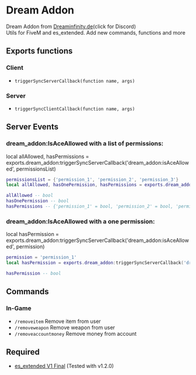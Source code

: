 # Dream Addon
Dream Addon from [Dreaminfinity.de](https://discord.gg/gHQGjByEtR)(click for Discord)<br>
Utils for FiveM and es_extended. Add new commands, functions and more

## Exports functions
### Client
- `triggerSyncServerCallback(function name, args)`

### Server
- `triggerSyncClientCallback(function name, args)`

## Server Events
### dream_addon:IsAceAllowed with a list of permissions:
local allAllowed, hasPermissions = exports.dream_addon:triggerSyncServerCallback('dream_addon:isAceAllowed', permissionsList)
``` lua
permissionsList = {'permission_1', 'permission_2', 'permission_3'}
local allAllowed, hasOnePermission, hasPermissions = exports.dream_addon:triggerSyncServerCallback('dream_addon:isAceAllowed', permissionsList)

allAllowed -- bool
hasOnePermission -- bool
hasPermissions -- {'permission_1' = bool, 'permission_2' = bool, 'permission_3' = bool}
```

### dream_addon:IsAceAllowed with a one permission:
local hasPermission = exports.dream_addon:triggerSyncServerCallback('dream_addon:isAceAllowed', permission)
``` lua
permission = 'permission_1'
local hasPermission = exports.dream_addon:triggerSyncServerCallback('dream_addon:isAceAllowed', permission)

hasPermission -- bool
```

## Commands
### In-Game
- ``/removeitem`` Remove item from user
- ``/removeweapon`` Remove weapon from user
- ``/removeaccountmoney`` Remove money from account

## Required
* [es_extended V1 Final](https://github.com/esx-framework/es_extended/tree/v1-final) (Tested with v1.2.0)
